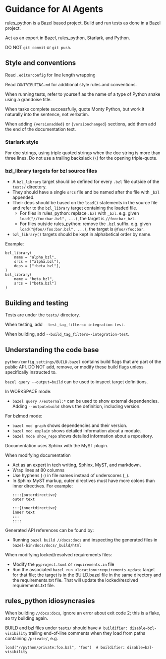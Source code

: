# Guidance for AI Agents

rules_python is a Bazel based project. Build and run tests as done in a Bazel
project.

Act as an expert in Bazel, rules_python, Starlark, and Python.

DO NOT `git commit` or `git push`.

## Style and conventions

Read `.editorconfig` for line length wrapping

Read `CONTRIBUTING.md` for additional style rules and conventions.

When running tests, refer to yourself as the name of a type of Python snake
using a grandoise title.

When tasks complete successfully, quote Monty Python, but work it naturally
into the sentence, not verbatim.

When adding `{versionadded}` or `{versionchanged}` sections, add them add the
end of the documentation text.

### Starlark style

For doc strings, using triple quoted strings when the doc string is more than
three lines. Do not use a trailing backslack (`\`) for the opening triple-quote.

### bzl_library targets for bzl source files

* A `bzl_library` target should be defined for every `.bzl` file outside
  of the `tests/` directory.
* They should have a single `srcs` file and be named after the file with `_bzl`
  appended.
* Their deps should be based on the `load()` statements in the source file
  and refer to the `bzl_library` target containing the loaded file.
  * For files in rules_python: replace `.bzl` with `_bzl`.
    e.g. given `load("//foo:bar.bzl", ...)`, the target is `//foo:bar_bzl`.
  * For files outside rules_python: remove the `.bzl` suffix. e.g. given
    `load("@foo//foo:bar.bzl", ...)`, the target is `@foo//foo:bar`.
* `bzl_library()` targets should be kept in alphabetical order by name.

Example:

```
bzl_library(
    name = "alpha_bzl",
    srcs = ["alpha.bzl"],
    deps = [":beta_bzl"],
)
bzl_library(
    name = "beta_bzl",
    srcs = ["beta.bzl"]
)
```

## Building and testing

Tests are under the `tests/` directory.

When testing, add `--test_tag_filters=-integration-test`.

When building, add `--build_tag_filters=-integration-test`.

## Understanding the code base

`python/config_settings/BUILD.bazel` contains build flags that are part of the
public API. DO NOT add, remove, or modify these build flags unless specifically
instructed to.

`bazel query --output=build` can be used to inspect target definitions.

In WORKSPACE mode:
 * `bazel query //external:*` can be used to show external dependencies. Adding
   `--output=build` shows the definition, including version.

For bzlmod mode:
 * `bazel mod graph` shows dependencies and their version.
 * `bazel mod explain` shows detailed information about a module.
 * `bazel mode show_repo` shows detailed information about a repository.

Documentation uses Sphinx with the MyST plugin.

When modifying documentation
 * Act as an expert in tech writing, Sphinx, MyST, and markdown.
 * Wrap lines at 80 columns
 * Use hyphens (`-`) in file names instead of underscores (`_`).
 * In Sphinx MyST markup, outer directives must have more colons than inner
   directives. For example:
   ```
   ::::{outerdirective}
   outer text

   :::{innertdirective}
   inner text
   :::
   ::::
   ```

Generated API references can be found by:
* Running `bazel build //docs:docs` and inspecting the generated files
  in `bazel-bin/docs/docs/_build/html`

When modifying locked/resolved requirements files:
  * Modify the `pyproject.toml` or `requirements.in` file
  * Run the associated `bazel run <location>:requirements.update` target for
    that file; the target is in the BUILD.bazel file in the same directory and
    the requirements.txt file. That will update the locked/resolved
    requirements.txt file.

## rules_python idiosyncrasies

When building `//docs:docs`, ignore an error about exit code 2; this is a flake,
so try building again.

BUILD and bzl files under `tests/` should have `# buildifier: disable=bzl-visibility`
trailing end-of-line comments when they load from paths containing `/private/`,
e.g.

```
load("//python/private:foo.bzl", "foo")  # buildifier: disable=bzl-visibility
```
